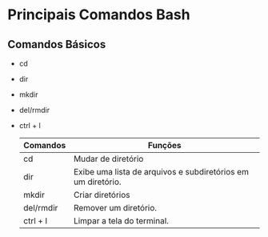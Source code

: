  # Principais Comandos Bash

## Comandos Básicos

* cd

* dir

* mkdir

* del/rmdir

* ctrl + l

  | Comandos  | Funções                                                      |
  | :-------- | ------------------------------------------------------------ |
  | cd        | Mudar de diretório                                           |
  | dir       | Exibe uma lista de arquivos e subdiretórios em um diretório. |
  | mkdir     | Criar diretórios                                             |
  | del/rmdir | Remover um diretório.                                        |
  | ctrl + l  | Limpar a tela do terminal.                                   |

    

  